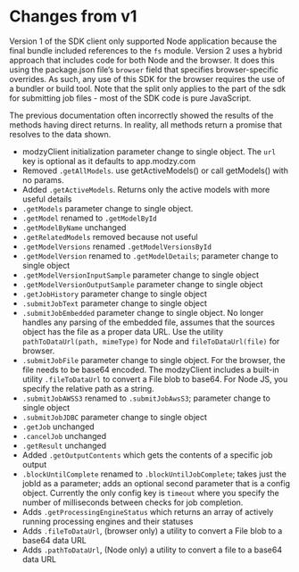 # Changes from v1

Version 1 of the SDK client only supported Node application because the final bundle included references to the `fs` module. Version 2 uses a hybrid approach that includes code for both Node and the browser. It does this using the package.json file’s `browser` field that specifies browser-specific overrides. As such, any use of this SDK for the browser requires the use of a bundler or build tool. Note that the split only applies to the part of the sdk for submitting job files - most of the SDK code is pure JavaScript.

The previous documentation often incorrectly showed the results of the methods having direct returns. In reality, all methods return a promise that resolves to the data shown.

- modzyClient initialization parameter change to single object. The `url` key is optional as it defaults to app.modzy.com
- Removed `.getAllModels`. use getActiveModels() or call getModels() with no params.
- Added `.getActiveModels`. Returns only the active models with more useful details
- `.getModels` parameter change to single object.
- `.getModel` renamed to `.getModelById`
- `.getModelByName` unchanged
- `.getRelatedModels` removed because not useful
- `.getModelVersions` renamed `.getModelVersionsById`
- `.getModelVersion` renamed to `.getModelDetails`; parameter change to single object
- `.getModelVersionInputSample` parameter change to single object
- `.getModelVersionOutputSample` parameter change to single object
- `.getJobHistory` parameter change to single object
- `.submitJobText` parameter change to single object
- `.submitJobEmbedded` parameter change to single object. No longer handles any parsing of the embedded file, assumes that the sources object has the file as a proper data URL. Use the utility `pathToDataUrl(path, mimeType)` for Node and `fileToDataUrl(file)` for browser.
- `.submitJobFile` parameter change to single object. For the browser, the file needs to be base64 encoded. The modzyClient includes a built-in utility `.fileToDataUrl` to convert a File blob to base64. For Node JS, you specify the relative path as a string.
- `.submitJobAWSS3` renamed to `.submitJobAwsS3`; parameter change to single object
- `.submitJobJDBC` parameter change to single object
- `.getJob` unchanged
- `.cancelJob` unchanged
- `.getResult` unchanged
- Added `.getOutputContents` which gets the contents of a specific job output
- `.blockUntilComplete` renamed to `.blockUntilJobComplete`; takes just the jobId as a parameter; adds an optional second parameter that is a config object. Currently the only config key is `timeout` where you specify the number of milliseconds between checks for job completion.
- Adds `.getProcessingEngineStatus` which returns an array of actively running processing engines and their statuses
- Adds `.fileToDataUrl`, (browser only) a utility to convert a File blob to a base64 data URL
- Adds `.pathToDataUrl`, (Node only) a utility to convert a file to a base64 data URL
